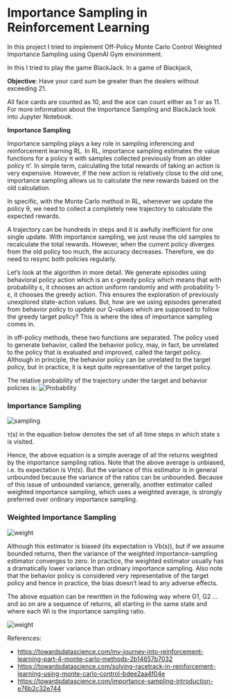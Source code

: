 # Importance Sampling in Reinforcement Learning
In this project I tried to implement Off-Policy Monte Carlo Control Weighted Importance Sampling using OpenAI Gym environment.

In this I tried to play the game BlackJack. 
In a game of Blackjack,

**Objective**: Have your card sum be greater than the dealers without exceeding 21.

All face cards are counted as 10, and the ace can count either as 1 or as 11.
For more information about the Importance Sampling and BlackJack look into Jupyter Notebook.

**Importance Sampling**

Importance sampling plays a key role in sampling inferencing and reinforcement learning RL. In RL, importance sampling estimates the value functions for a policy π with samples collected previously from an older policy π’. In simple term, calculating the total rewards of taking an action is very expensive. However, if the new action is relatively close to the old one, importance sampling allows us to calculate the new rewards based on the old calculation.

In specific, with the Monte Carlo method in RL, whenever we update the policy θ, we need to collect a completely new trajectory to calculate the expected rewards.

A trajectory can be hundreds in steps and it is awfully inefficient for one single update. With importance sampling, we just reuse the old samples to recalculate the total rewards. However, when the current policy diverges from the old policy too much, the accuracy decreases. Therefore, we do need to resync both policies regularly.



 Let’s look at the algorithm in more detail. We generate episodes using behavioral policy action which is an ε-greedy policy which means that with probability ε, it chooses an action uniform randomly and with probability 1-ε, it chooses the greedy action. This ensures the exploration of previously unexplored state-action values.
But, how are we using episodes generated from behavior policy to update our Q-values which are supposed to follow the greedy target policy? This is where the idea of importance sampling comes in.


 In off-policy methods, these two functions are separated. The policy used to generate behavior, called the behavior policy, may, in fact, be unrelated to the policy that is evaluated and improved, called the target policy. Although in principle, the behavior policy can be unrelated to the target policy, but in practice, it is kept quite representative of the target policy.

The relative probability of the trajectory under the target and behavior policies is:
![Probability](https://miro.medium.com/max/1400/1*chfRpr5FqcEI7JPRz4TvnQ.png)
### Importance Sampling


![sampling](https://miro.medium.com/max/1400/1*iwqOvsRMR9IPZ4SN36LHjA.png)

τ(s) in the equation below denotes the set of all time steps in which state s is visited.

Hence, the above equation is a simple average of all the returns weighted by the importance sampling ratios.
Note that the above average is unbiased, i.e. its expectation is Vπ(s). But the variance of this estimator is in general unbounded because the variance of the ratios can be unbounded. Because of this issue of unbounded variance, generally, another estimator called weighted importance sampling, which uses a weighted average, is strongly preferred over ordinary importance sampling.

### Weighted Importance Sampling

![weight](https://miro.medium.com/max/1400/1*YY1e1vo3PO6AOZFrF5R0Wg.png)

Although this estimator is biased (its expectation is Vb(s)), but if we assume bounded returns, then the variance of the weighted importance-sampling estimator converges to zero. In practice, the weighted estimator usually has a dramatically lower variance than ordinary importance sampling. Also note that the behavior policy is considered very representative of the target policy and hence in practice, the bias doesn’t lead to any adverse effects.

The above equation can be rewritten in the following way where G1, G2 … and so on are a sequence of returns, all starting in the same state and where each Wi is the importance sampling ratio.

![weight](https://miro.medium.com/max/754/1*4LGFFmH5zQCRcKefIlkXog.png)


References:
 - https://towardsdatascience.com/my-journey-into-reinforcement-learning-part-4-monte-carlo-methods-2b14657b7032
 - https://towardsdatascience.com/solving-racetrack-in-reinforcement-learning-using-monte-carlo-control-bdee2aa4f04e
 - https://towardsdatascience.com/importance-sampling-introduction-e76b2c32e744
